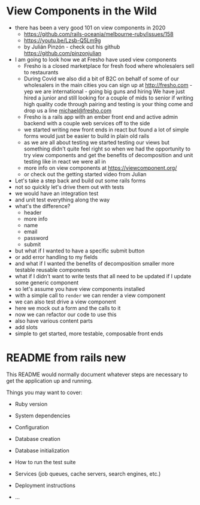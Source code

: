 # View Components in the Wild

* there has been a very good 101 on view components in 2020
  * https://github.com/rails-oceania/melbourne-ruby/issues/158
  * https://youtu.be/Lzsb-Q5Lm9g
  * by Julián Pinzón - check out his github https://github.com/pinzonjulian
* I am going to look how we at Fresho have used view components
  * Fresho is a closed marketplace for fresh food where wholesalers sell to restaurants
  * During Covid we also did a bit of B2C on behalf of some of our wholesalers
    in the main cities you can sign up at http://fresho.com - yep we are
    international - going big guns and hiring
    We have just hired a junior and still looking for a couple of mids to senior
    if writing high quality code through pairing and testing is your thing come
    and drop us a line michael@fresho.com
  * Fresho is a rails app with an ember front end and active admin backend with
    a couple web services off to the side
  * we started writing new front ends in react but found a lot of simple forms
    would just be easier to build in plain old rails
  * as we are all about testing we started testing our views but something
    didn't quite feel right so when we had the opportunity to try view
    components and get the benefits of decomposition and unit testing like in
    react we were all in
  * more info on view components at https://viewcomponent.org/
  * or check out the getting started video from Julian
* Let's take a step back and build out some rails forms
* not so quickly let's drive them out with tests
* we would have an integration test
* and unit test everything along the way
* what's the difference?
  * header
  * more info
  * name
  * email
  * password
  * submit
* but what if I wanted to have a specific submit button
* or add error handling to my fields
* and what if I wanted the benefits of decomposition smaller more testable
  reusable components
* what if I didn't want to write tests that all need to be updated if I update
  some generic component
* so let's assume you have view components installed
* with a simple call to `render` we can render a view component
* we can also test drive a view component
* here we mock out a form and the calls to it
* now we can refactor our code to use this
* also have various content parts
* add slots
* simple to get started, more testable, composable front ends

# README from rails new

This README would normally document whatever steps are necessary to get the
application up and running.

Things you may want to cover:

* Ruby version

* System dependencies

* Configuration

* Database creation

* Database initialization

* How to run the test suite

* Services (job queues, cache servers, search engines, etc.)

* Deployment instructions

* ...
